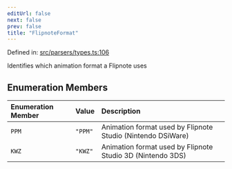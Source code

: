 ```yaml
---
editUrl: false
next: false
prev: false
title: "FlipnoteFormat"
---
```


Defined in: [src/parsers/types.ts:106](https://github.com/jaames/flipnote.js/blob/fa9305c29e8ec1c9100d20a6b44d2fa614eb1888/src/parsers/types.ts#L106)

Identifies which animation format a Flipnote uses

## Enumeration Members

| Enumeration Member | Value | Description |
| :------ | :------ | :------ |
| <a id="ppm"></a> `PPM` | `"PPM"` | Animation format used by Flipnote Studio (Nintendo DSiWare) |
| <a id="kwz"></a> `KWZ` | `"KWZ"` | Animation format used by Flipnote Studio 3D (Nintendo 3DS) |
